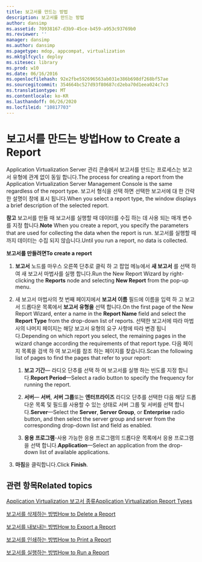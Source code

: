 ```yaml
---
title: 보고서를 만드는 방법
description: 보고서를 만드는 방법
author: dansimp
ms.assetid: 70938167-d3b9-45ce-b459-a953c93769b0
ms.reviewer: ''
manager: dansimp
ms.author: dansimp
ms.pagetype: mdop, appcompat, virtualization
ms.mktglfcycl: deploy
ms.sitesec: library
ms.prod: w10
ms.date: 06/16/2016
ms.openlocfilehash: 92e2fbe592696563ab031e386b698df268bf57ae
ms.sourcegitcommit: 354664bc527d93f80687cd2eba70d1eea024c7c3
ms.translationtype: MT
ms.contentlocale: ko-KR
ms.lasthandoff: 06/26/2020
ms.locfileid: "10817703"
---
```

# <span data-ttu-id="6ac99-103">보고서를 만드는 방법</span><span class="sxs-lookup"><span data-stu-id="6ac99-103">How to Create a Report</span></span>


<span data-ttu-id="6ac99-104">Application Virtualization Server 관리 콘솔에서 보고서를 만드는 프로세스는 보고서 유형에 관계 없이 동일 합니다.</span><span class="sxs-lookup"><span data-stu-id="6ac99-104">The process for creating a report from the Application Virtualization Server Management Console is the same regardless of the report type.</span></span> <span data-ttu-id="6ac99-105">보고서 형식을 선택 하면 선택한 보고서에 대 한 간략 한 설명이 창에 표시 됩니다.</span><span class="sxs-lookup"><span data-stu-id="6ac99-105">When you select a report type, the window displays a brief description of the selected report.</span></span>

<span data-ttu-id="6ac99-106">**참고**  보고서를 만들 때 보고서를 실행할 때 데이터를 수집 하는 데 사용 되는 매개 변수를 지정 합니다.</span><span class="sxs-lookup"><span data-stu-id="6ac99-106">**Note** When you create a report, you specify the parameters that are used for collecting the data when the report is run.</span></span> <span data-ttu-id="6ac99-107">보고서를 실행할 때까지 데이터는 수집 되지 않습니다.</span><span class="sxs-lookup"><span data-stu-id="6ac99-107">Until you run a report, no data is collected.</span></span>

 

**<span data-ttu-id="6ac99-108">보고서를 만들려면</span><span class="sxs-lookup"><span data-stu-id="6ac99-108">To create a report</span></span>**

1.  <span data-ttu-id="6ac99-109">**보고서** 노드를 마우스 오른쪽 단추로 클릭 하 고 팝업 메뉴에서 **새 보고서** 를 선택 하 여 새 보고서 마법사를 실행 합니다.</span><span class="sxs-lookup"><span data-stu-id="6ac99-109">Run the New Report Wizard by right-clicking the **Reports** node and selecting **New Report** from the pop-up menu.</span></span>

2.  <span data-ttu-id="6ac99-110">새 보고서 마법사의 첫 번째 페이지에서 **보고서 이름** 필드에 이름을 입력 하 고 보고서 드롭다운 목록에서 **보고서 유형을** 선택 합니다.</span><span class="sxs-lookup"><span data-stu-id="6ac99-110">On the first page of the New Report Wizard, enter a name in the **Report Name** field and select the **Report Type** from the drop-down list of reports.</span></span> <span data-ttu-id="6ac99-111">선택한 보고서에 따라 마법사의 나머지 페이지는 해당 보고서 유형의 요구 사항에 따라 변경 됩니다.</span><span class="sxs-lookup"><span data-stu-id="6ac99-111">Depending on which report you select, the remaining pages in the wizard change according the requirements of that report type.</span></span> <span data-ttu-id="6ac99-112">다음 페이지 목록을 검색 하 여 보고서를 참조 하는 페이지를 찾습니다.</span><span class="sxs-lookup"><span data-stu-id="6ac99-112">Scan the following list of pages to find the pages that refer to your report:</span></span>

    1.  <span data-ttu-id="6ac99-113">**보고 기간**— 라디오 단추를 선택 하 여 보고서를 실행 하는 빈도를 지정 합니다.</span><span class="sxs-lookup"><span data-stu-id="6ac99-113">**Report Period**—Select a radio button to specify the frequency for running the report.</span></span>

    2.  <span data-ttu-id="6ac99-114">**서버**— **서버**, **서버 그룹**또는 **엔터프라이즈** 라디오 단추를 선택한 다음 해당 드롭다운 목록 및 필드를 사용할 수 있는 상태로 서버 그룹 및 서버를 선택 합니다.</span><span class="sxs-lookup"><span data-stu-id="6ac99-114">**Server**—Select the **Server**, **Server Group**, or **Enterprise** radio button, and then select the server group and server from the corresponding drop-down list and field as enabled.</span></span>

    3.  <span data-ttu-id="6ac99-115">**응용 프로그램**-사용 가능한 응용 프로그램의 드롭다운 목록에서 응용 프로그램을 선택 합니다.</span><span class="sxs-lookup"><span data-stu-id="6ac99-115">**Application**—Select an application from the drop-down list of available applications.</span></span>

3.  <span data-ttu-id="6ac99-116">**마침**을 클릭합니다.</span><span class="sxs-lookup"><span data-stu-id="6ac99-116">Click **Finish**.</span></span>

## <span data-ttu-id="6ac99-117">관련 항목</span><span class="sxs-lookup"><span data-stu-id="6ac99-117">Related topics</span></span>


[<span data-ttu-id="6ac99-118">Application Virtualization 보고서 종류</span><span class="sxs-lookup"><span data-stu-id="6ac99-118">Application Virtualization Report Types</span></span>](application-virtualization-report-types.md)

[<span data-ttu-id="6ac99-119">보고서를 삭제하는 방법</span><span class="sxs-lookup"><span data-stu-id="6ac99-119">How to Delete a Report</span></span>](how-to-delete-a-reportserver.md)

[<span data-ttu-id="6ac99-120">보고서를 내보내는 방법</span><span class="sxs-lookup"><span data-stu-id="6ac99-120">How to Export a Report</span></span>](how-to-export-a-reportserver.md)

[<span data-ttu-id="6ac99-121">보고서를 인쇄하는 방법</span><span class="sxs-lookup"><span data-stu-id="6ac99-121">How to Print a Report</span></span>](how-to-print-a-reportserver.md)

[<span data-ttu-id="6ac99-122">보고서를 실행하는 방법</span><span class="sxs-lookup"><span data-stu-id="6ac99-122">How to Run a Report</span></span>](how-to-run-a-reportserver.md)

 

 





